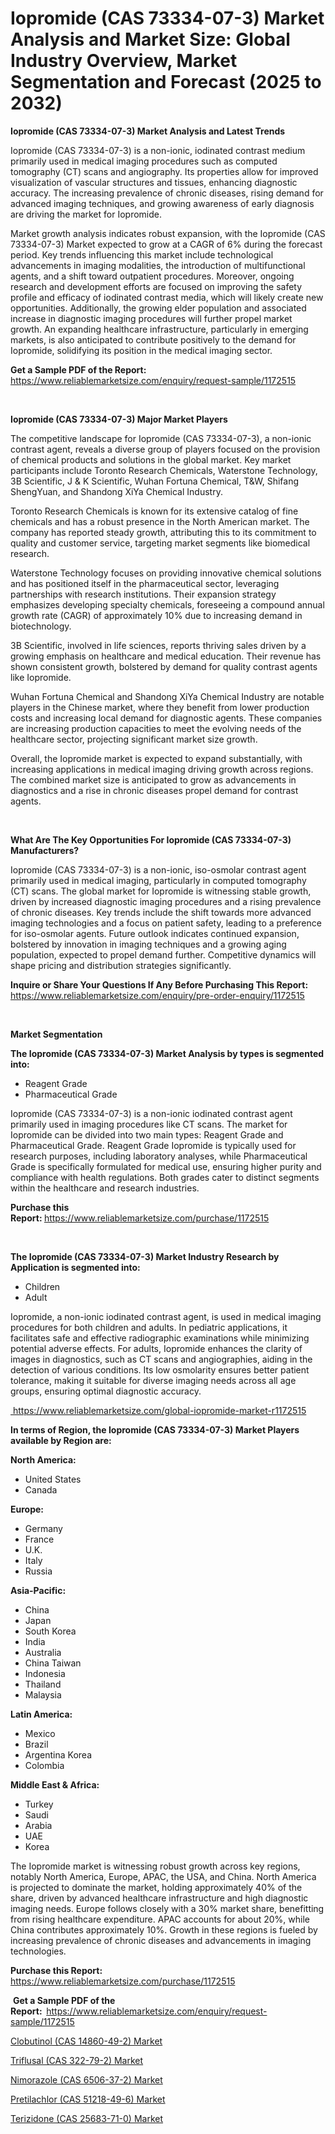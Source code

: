 <p><h1>Iopromide (CAS 73334-07-3) Market Analysis and Market Size: Global Industry Overview, Market Segmentation and Forecast (2025 to 2032)</h1></p><p><strong>Iopromide (CAS 73334-07-3) Market Analysis and Latest Trends</strong></p>
<p><p>Iopromide (CAS 73334-07-3) is a non-ionic, iodinated contrast medium primarily used in medical imaging procedures such as computed tomography (CT) scans and angiography. Its properties allow for improved visualization of vascular structures and tissues, enhancing diagnostic accuracy. The increasing prevalence of chronic diseases, rising demand for advanced imaging techniques, and growing awareness of early diagnosis are driving the market for Iopromide.</p><p>Market growth analysis indicates robust expansion, with the Iopromide (CAS 73334-07-3) Market expected to grow at a CAGR of 6% during the forecast period. Key trends influencing this market include technological advancements in imaging modalities, the introduction of multifunctional agents, and a shift toward outpatient procedures. Moreover, ongoing research and development efforts are focused on improving the safety profile and efficacy of iodinated contrast media, which will likely create new opportunities. Additionally, the growing elder population and associated increase in diagnostic imaging procedures will further propel market growth. An expanding healthcare infrastructure, particularly in emerging markets, is also anticipated to contribute positively to the demand for Iopromide, solidifying its position in the medical imaging sector.</p></p>
<p><strong>Get a Sample PDF of the Report:&nbsp;</strong> <a href="https://www.reliablemarketsize.com/enquiry/request-sample/1172515?utm_campaign=1888&utm_medium=2&utm_source=Github&utm_content=ia&utm_term=03042025&utm_id=iopromide-cas-73334-07-3">https://www.reliablemarketsize.com/enquiry/request-sample/1172515</a></p>
<p>&nbsp;</p>
<p><strong>Iopromide (CAS 73334-07-3) Major Market Players</strong></p>
<p><p>The competitive landscape for Iopromide (CAS 73334-07-3), a non-ionic contrast agent, reveals a diverse group of players focused on the provision of chemical products and solutions in the global market. Key market participants include Toronto Research Chemicals, Waterstone Technology, 3B Scientific, J & K Scientific, Wuhan Fortuna Chemical, T&W, Shifang ShengYuan, and Shandong XiYa Chemical Industry.</p><p>Toronto Research Chemicals is known for its extensive catalog of fine chemicals and has a robust presence in the North American market. The company has reported steady growth, attributing this to its commitment to quality and customer service, targeting market segments like biomedical research.</p><p>Waterstone Technology focuses on providing innovative chemical solutions and has positioned itself in the pharmaceutical sector, leveraging partnerships with research institutions. Their expansion strategy emphasizes developing specialty chemicals, foreseeing a compound annual growth rate (CAGR) of approximately 10% due to increasing demand in biotechnology.</p><p>3B Scientific, involved in life sciences, reports thriving sales driven by a growing emphasis on healthcare and medical education. Their revenue has shown consistent growth, bolstered by demand for quality contrast agents like Iopromide.</p><p>Wuhan Fortuna Chemical and Shandong XiYa Chemical Industry are notable players in the Chinese market, where they benefit from lower production costs and increasing local demand for diagnostic agents. These companies are increasing production capacities to meet the evolving needs of the healthcare sector, projecting significant market size growth.</p><p>Overall, the Iopromide market is expected to expand substantially, with increasing applications in medical imaging driving growth across regions. The combined market size is anticipated to grow as advancements in diagnostics and a rise in chronic diseases propel demand for contrast agents.</p></p>
<p>&nbsp;</p>
<p><strong>What Are The Key Opportunities For Iopromide (CAS 73334-07-3) Manufacturers?</strong></p>
<p><p>Iopromide (CAS 73334-07-3) is a non-ionic, iso-osmolar contrast agent primarily used in medical imaging, particularly in computed tomography (CT) scans. The global market for Iopromide is witnessing stable growth, driven by increased diagnostic imaging procedures and a rising prevalence of chronic diseases. Key trends include the shift towards more advanced imaging technologies and a focus on patient safety, leading to a preference for iso-osmolar agents. Future outlook indicates continued expansion, bolstered by innovation in imaging techniques and a growing aging population, expected to propel demand further. Competitive dynamics will shape pricing and distribution strategies significantly.</p></p>
<p><strong>Inquire or Share Your Questions If Any Before Purchasing This Report:</strong> <a href="https://www.reliablemarketsize.com/enquiry/pre-order-enquiry/1172515?utm_campaign=1888&utm_medium=2&utm_source=Github&utm_content=ia&utm_term=03042025&utm_id=iopromide-cas-73334-07-3">https://www.reliablemarketsize.com/enquiry/pre-order-enquiry/1172515</a></p>
<p>&nbsp;</p>
<p><strong>Market Segmentation</strong></p>
<p><strong>The Iopromide (CAS 73334-07-3) Market Analysis by types is segmented into:</strong></p>
<p><ul><li>Reagent Grade</li><li>Pharmaceutical Grade</li></ul></p>
<p><p>Iopromide (CAS 73334-07-3) is a non-ionic iodinated contrast agent primarily used in imaging procedures like CT scans. The market for Iopromide can be divided into two main types: Reagent Grade and Pharmaceutical Grade. Reagent Grade Iopromide is typically used for research purposes, including laboratory analyses, while Pharmaceutical Grade is specifically formulated for medical use, ensuring higher purity and compliance with health regulations. Both grades cater to distinct segments within the healthcare and research industries.</p></p>
<p><strong>Purchase this Report:&nbsp;</strong><a href="https://www.reliablemarketsize.com/purchase/1172515?utm_campaign=1888&utm_medium=2&utm_source=Github&utm_content=ia&utm_term=03042025&utm_id=iopromide-cas-73334-07-3">https://www.reliablemarketsize.com/purchase/1172515</a></p>
<p>&nbsp;</p>
<p><strong>The Iopromide (CAS 73334-07-3) Market Industry Research by Application is segmented into:</strong></p>
<p><ul><li>Children</li><li>Adult</li></ul></p>
<p><p>Iopromide, a non-ionic iodinated contrast agent, is used in medical imaging procedures for both children and adults. In pediatric applications, it facilitates safe and effective radiographic examinations while minimizing potential adverse effects. For adults, Iopromide enhances the clarity of images in diagnostics, such as CT scans and angiographies, aiding in the detection of various conditions. Its low osmolarity ensures better patient tolerance, making it suitable for diverse imaging needs across all age groups, ensuring optimal diagnostic accuracy.</p></p>
<p><a href="https://www.reliablemarketsize.com/global-iopromide-market-r1172515?utm_campaign=1888&utm_medium=2&utm_source=Github&utm_content=ia&utm_term=03042025&utm_id=iopromide-cas-73334-07-3">&nbsp;https://www.reliablemarketsize.com/global-iopromide-market-r1172515</a></p>
<p><strong>In terms of Region, the Iopromide (CAS 73334-07-3) Market Players available by Region are:</strong></p>
<p>
    <p> <strong> North America: </strong>
        <ul>
            <li>United States</li>
            <li>Canada</li>
        </ul>
        </p> 
    <p> <strong> Europe: </strong>
        <ul>
            <li>Germany</li>
            <li>France</li>
            <li>U.K.</li>
            <li>Italy</li>
            <li>Russia</li>
        </ul>
        </p> 
    <p> <strong> Asia-Pacific: </strong>
        <ul>
            <li>China</li>
            <li>Japan</li>
            <li>South Korea</li>
            <li>India</li>
            <li>Australia</li>
            <li>China Taiwan</li>
            <li>Indonesia</li>
            <li>Thailand</li>
            <li>Malaysia</li>
        </ul>
        </p> 
    <p> <strong> Latin America: </strong>
        <ul>
            <li>Mexico</li>
            <li>Brazil</li>
            <li>Argentina Korea</li>
            <li>Colombia</li>
        </ul>
        </p> 
    <p> <strong> Middle East & Africa: </strong>
        <ul>
            <li>Turkey</li>
            <li>Saudi</li>
            <li>Arabia</li>
            <li>UAE</li>
            <li>Korea</li>
        </ul>
    </p>
    </p>
<p><p>The Iopromide market is witnessing robust growth across key regions, notably North America, Europe, APAC, the USA, and China. North America is projected to dominate the market, holding approximately 40% of the share, driven by advanced healthcare infrastructure and high diagnostic imaging needs. Europe follows closely with a 30% market share, benefitting from rising healthcare expenditure. APAC accounts for about 20%, while China contributes approximately 10%. Growth in these regions is fueled by increasing prevalence of chronic diseases and advancements in imaging technologies.</p></p>
<p><strong>Purchase this Report: </strong><a href="https://www.reliablemarketsize.com/purchase/1172515?utm_campaign=1888&utm_medium=2&utm_source=Github&utm_content=ia&utm_term=03042025&utm_id=iopromide-cas-73334-07-3">https://www.reliablemarketsize.com/purchase/1172515</a></p>
<p>&nbsp;<strong>Get a Sample PDF of the Report:&nbsp;&nbsp;</strong><a href="https://www.reliablemarketsize.com/enquiry/request-sample/1172515?utm_campaign=1888&utm_medium=2&utm_source=Github&utm_content=ia&utm_term=03042025&utm_id=iopromide-cas-73334-07-3">https://www.reliablemarketsize.com/enquiry/request-sample/1172515</a></p>
<p><strong></strong></p>
<p><p><a href="https://github.com/shamprenadw7/Market-Research-Report-List-1/blob/main/clobutinol-cas-14860-49-2-market.md?utm_campaign=1888&utm_medium=2&utm_source=Github&utm_content=ia&utm_term=03042025&utm_id=iopromide-cas-73334-07-3">Clobutinol (CAS 14860-49-2) Market</a></p><p><a href="https://github.com/parthplagaf6/Market-Research-Report-List-1/blob/main/triflusal-cas-322-79-2-market.md?utm_campaign=1888&utm_medium=2&utm_source=Github&utm_content=ia&utm_term=03042025&utm_id=iopromide-cas-73334-07-3">Triflusal (CAS 322-79-2) Market</a></p><p><a href="https://github.com/estaykaleslo/Market-Research-Report-List-1/blob/main/nimorazole-cas-6506-37-2-market.md?utm_campaign=1888&utm_medium=2&utm_source=Github&utm_content=ia&utm_term=03042025&utm_id=iopromide-cas-73334-07-3">Nimorazole (CAS 6506-37-2) Market</a></p><p><a href="https://github.com/tandyorandby/Market-Research-Report-List-1/blob/main/pretilachlor-cas-51218-49-6-market.md?utm_campaign=1888&utm_medium=2&utm_source=Github&utm_content=ia&utm_term=03042025&utm_id=iopromide-cas-73334-07-3">Pretilachlor (CAS 51218-49-6) Market</a></p><p><a href="https://github.com/abararybar2x/Market-Research-Report-List-1/blob/main/terizidone-cas-25683-71-0-market.md?utm_campaign=1888&utm_medium=2&utm_source=Github&utm_content=ia&utm_term=03042025&utm_id=iopromide-cas-73334-07-3">Terizidone (CAS 25683-71-0) Market</a></p></p>